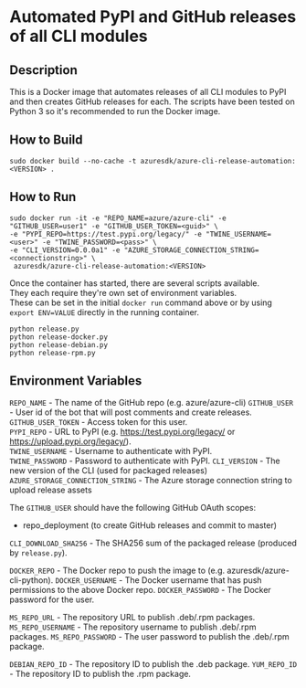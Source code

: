 Automated PyPI and GitHub releases of all CLI modules
=====================================================

Description
-----------
This is a Docker image that automates releases of all CLI modules to PyPI and then creates GitHub releases for each.
The scripts have been tested on Python 3 so it's recommended to run the Docker image.

How to Build
------------
```
sudo docker build --no-cache -t azuresdk/azure-cli-release-automation:<VERSION> .
```

How to Run
----------
```
sudo docker run -it -e "REPO_NAME=azure/azure-cli" -e "GITHUB_USER=user1" -e "GITHUB_USER_TOKEN=<guid>" \
-e "PYPI_REPO=https://test.pypi.org/legacy/" -e "TWINE_USERNAME=<user>" -e "TWINE_PASSWORD=<pass>" \
-e "CLI_VERSION=0.0.0a1" -e "AZURE_STORAGE_CONNECTION_STRING=<connectionstring>" \
 azuresdk/azure-cli-release-automation:<VERSION>
```

Once the container has started, there are several scripts available.  
They each require they're own set of environment variables.  
These can be set in the initial `docker run` command above or by using `export ENV=VALUE` directly in the running container.  

```
python release.py
python release-docker.py
python release-debian.py
python release-rpm.py
```

Environment Variables
---------------------
`REPO_NAME` - The name of the GitHub repo (e.g. azure/azure-cli)
`GITHUB_USER` - User id of the bot that will post comments and create releases.  
`GITHUB_USER_TOKEN` - Access token for this user.  
`PYPI_REPO` - URL to PyPI (e.g. https://test.pypi.org/legacy/ or https://upload.pypi.org/legacy/).  
`TWINE_USERNAME` - Username to authenticate with PyPI.  
`TWINE_PASSWORD` - Password to authenticate with PyPI.
`CLI_VERSION` - The new version of the CLI (used for packaged releases)
`AZURE_STORAGE_CONNECTION_STRING` - The Azure storage connection string to upload release assets

The `GITHUB_USER` should have the following GitHub OAuth scopes:  
- repo_deployment (to create GitHub releases and commit to master)

`CLI_DOWNLOAD_SHA256` - The SHA256 sum of the packaged release (produced by `release.py`).

`DOCKER_REPO` - The Docker repo to push the image to (e.g. azuresdk/azure-cli-python).
`DOCKER_USERNAME` - The Docker username that has push permissions to the above Docker repo.
`DOCKER_PASSWORD` - The Docker password for the user.

`MS_REPO_URL` - The repository URL to publish .deb/.rpm packages.
`MS_REPO_USERNAME` - The repository username to publish .deb/.rpm packages.
`MS_REPO_PASSWORD` - The user password to publish the .deb/.rpm package.

`DEBIAN_REPO_ID` - The repository ID to publish the .deb package.
`YUM_REPO_ID` - The repository ID to publish the .rpm package.

